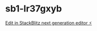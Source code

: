 # sb1-lr37gxyb

[Edit in StackBlitz next generation editor ⚡️](https://stackblitz.com/~/github.com/TGuanz/sb1-lr37gxyb)